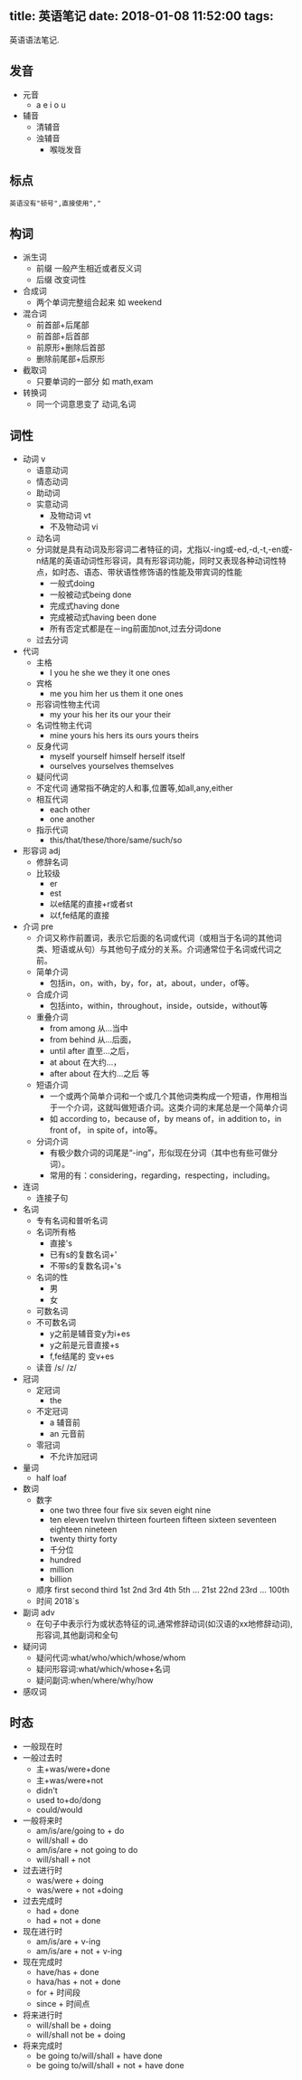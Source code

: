 ﻿title: 英语笔记
date: 2018-01-08 11:52:00
tags:
---

英语语法笔记.

## 发音
- 元音
    - a e i o u
- 辅音
    - 清辅音
    - 浊辅音
        - 喉咙发音

## 标点
    英语没有"顿号",直接使用","

## 构词
- 派生词
    - 前缀 一般产生相近或者反义词
    - 后缀 改变词性
- 合成词
    - 两个单词完整组合起来 如 weekend
- 混合词
    - 前首部+后尾部
    - 前首部+后首部
    - 前原形+删除后首部
    - 删除前尾部+后原形
- 截取词
    - 只要单词的一部分 如 math,exam
- 转换词
    - 同一个词意思变了 动词,名词

## 词性
- 动词 v
    - 语意动词
    - 情态动词
    - 助动词
    - 实意动词
        - 及物动词 vt
        - 不及物动词 vi
    - 动名词
    - 分词就是具有动词及形容词二者特征的词，尤指以-ing或-ed,-d,-t,-en或-n结尾的英语动词性形容词，具有形容词功能，同时又表现各种动词性特点，如时态、语态、带状语性修饰语的性能及带宾词的性能
        - 一般式doing
        - 一般被动式being done
        - 完成式having done
        - 完成被动式having been done
        - 所有否定式都是在－ing前面加not,过去分词done
    - 过去分词
- 代词
    - 主格
      - I you he she we they it one ones
    - 宾格
        - me you him her us them it one ones
    - 形容词性物主代词
        - my your his her its our your their
    - 名词性物主代词
        - mine yours his hers its ours yours theirs
    - 反身代词
        - myself yourself himself herself itself
        - ourselves yourselves themselves
    - 疑问代词
    - 不定代词
        通常指不确定的人和事,位置等,如all,any,either
    - 相互代词
        - each other
        - one another
    - 指示代词
        - this/that/these/thore/same/such/so
- 形容词 adj
    - 修辞名词
    - 比较级
        - er
        - est
        - 以e结尾的直接+r或者st
        - 以f,fe结尾的直接
- 介词 pre
    - 介词又称作前置词，表示它后面的名词或代词（或相当于名词的其他词类、短语或从句）与其他句子成分的关系。介词通常位于名词或代词之前。
    - 简单介词
        - 包括in，on，with，by，for，at，about，under，of等。
    - 合成介词
        - 包括into，within，throughout，inside，outside，without等
    - 重叠介词
        - from among 从...当中
        - from behind 从...后面，
        - until after 直至...之后，
        - at about 在大约...，
        - after about 在大约...之后 等
    - 短语介词
        - 一个或两个简单介词和一个或几个其他词类构成一个短语，作用相当于一个介词，这就叫做短语介词。这类介词的末尾总是一个简单介词
        - 如 according to，because of，by means of，in addition to，in front of， in spite of，into等。
    - 分词介词
        - 有极少数介词的词尾是“-ing”，形似现在分词（其中也有些可做分词）。
        - 常用的有：considering，regarding，respecting，including。
- 连词
    - 连接子句
- 名词
    - 专有名词和普听名词
    - 名词所有格
        - 直接's
        - 已有s的复数名词+'
        - 不带s的复数名词+'s
    - 名词的性
        - 男
        - 女
    - 可数名词
    - 不可数名词
        - y之前是辅音变y为i+es
        - y之前是元音直接+s
        - f,fe结尾的 变v+es
    - 读音 /s/ /z/
- 冠词
    - 定冠词
        - the
    - 不定冠词
        - a 辅音前
        - an 元音前
    - 零冠词
        - 不允许加冠词
- 量词
    - half loaf
- 数词
    - 数字
        - one two three four five six seven eight nine
        - ten eleven twelvn thirteen fourteen fifteen sixteen seventeen eighteen nineteen
        - twenty thirty forty
        - 千分位
        - hundred
        - million
        - billion
    - 顺序 first second third 1st 2nd 3rd 4th 5th ... 21st 22nd 23rd ... 100th
    - 时间 2018`s
- 副词 adv
    - 在句子中表示行为或状态特征的词,通常修辞动词(如汉语的xx地修辞动词),形容词,其他副词和全句
- 疑问词
    - 疑问代词:what/who/which/whose/whom
    - 疑问形容词:what/which/whose+名词
    - 疑问副词:when/where/why/how
- 感叹词

## 时态
- 一般现在时
- 一般过去时
    - 主+was/were+done
    - 主+was/were+not
    - didn't
    - used to+do/dong
    - could/would
- 一般将来时
    - am/is/are/going to + do
    - will/shall + do
    - am/is/are + not going to do
    - will/shall + not
- 过去进行时
    - was/were + doing
    - was/were + not +doing
- 过去完成时
    - had + done
    - had + not + done
- 现在进行时
    - am/is/are + v-ing
    - am/is/are + not + v-ing
- 现在完成时
    - have/has + done
    - hava/has + not + done
    - for + 时间段
    - since + 时间点
- 将来进行时
    - will/shall be + doing
    - will/shall not be + doing
- 将来完成时
    - be going to/will/shall + have done
    - be going to/will/shall + not + have done